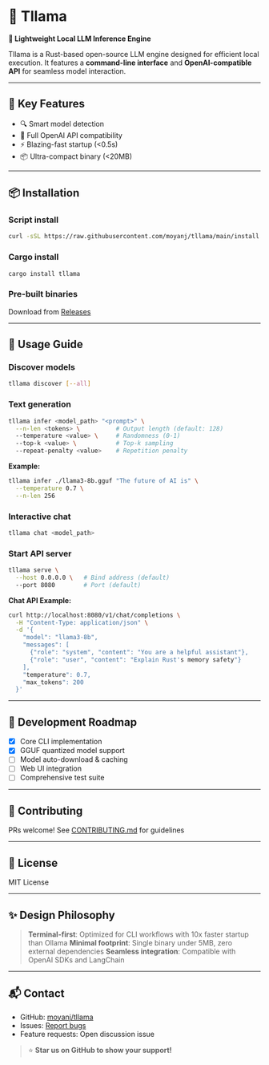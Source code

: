 # 🧠 Tllama
**🚀 Lightweight Local LLM Inference Engine**

Tllama is a Rust-based open-source LLM engine designed for efficient local execution. It features a **command-line interface** and **OpenAI-compatible API** for seamless model interaction.

---

## 🚀 Key Features
- 🔍 Smart model detection
- 🤝 Full OpenAI API compatibility
- ⚡ Blazing-fast startup (<0.5s)
- 📦 Ultra-compact binary (<20MB)

---

## 📦 Installation
### Script install
```bash
curl -sSL https://raw.githubusercontent.com/moyanj/tllama/main/install.sh | bash
```

### Cargo install
```bash
cargo install tllama
```

### Pre-built binaries
Download from [Releases](https://github.com/moyanj/tllama/releases)

---

## 🧪 Usage Guide
### Discover models
```bash
tllama discover [--all]
```

### Text generation
```bash
tllama infer <model_path> "<prompt>" \
  --n-len <tokens> \          # Output length (default: 128)
  --temperature <value> \     # Randomness (0-1)
  --top-k <value> \           # Top-k sampling
  --repeat-penalty <value>    # Repetition penalty
```

**Example:**
```bash
tllama infer ./llama3-8b.gguf "The future of AI is" \
  --temperature 0.7 \
  --n-len 256
```

### Interactive chat
```bash
tllama chat <model_path>
```

### Start API server
```bash
tllama serve \
  --host 0.0.0.0 \   # Bind address (default)
  --port 8080        # Port (default)
```

**Chat API Example:**
```bash
curl http://localhost:8080/v1/chat/completions \
  -H "Content-Type: application/json" \
  -d '{
    "model": "llama3-8b",
    "messages": [
      {"role": "system", "content": "You are a helpful assistant"},
      {"role": "user", "content": "Explain Rust's memory safety"}
    ],
    "temperature": 0.7,
    "max_tokens": 200
  }'
```

---

## 📅 Development Roadmap
- [x] Core CLI implementation
- [x] GGUF quantized model support
- [ ] Model auto-download & caching
- [ ] Web UI integration
- [ ] Comprehensive test suite

---

## 🙌 Contributing
PRs welcome! See [CONTRIBUTING.md](CONTRIBUTING.md) for guidelines

---

## 🔐 License
MIT License

---

## ✨ Design Philosophy
> **Terminal-first**: Optimized for CLI workflows with 10x faster startup than Ollama
> **Minimal footprint**: Single binary under 5MB, zero external dependencies
> **Seamless integration**: Compatible with OpenAI SDKs and LangChain

---

## 📬 Contact
- GitHub: [moyanj/tllama](https://github.com/moyanj/tllama)
- Issues: [Report bugs](https://github.com/moyanj/tllama/issues)
- Feature requests: Open discussion issue

> ⭐ **Star us on GitHub to show your support!**